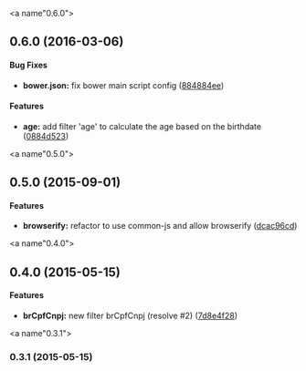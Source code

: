<a name"0.6.0"></a>

## 0.6.0 (2016-03-06)


#### Bug Fixes

* **bower.json:** fix bower main script config ([884884ee](https://github.com/the-darc/angular-br-filters/commit/884884ee))


#### Features

* **age:** add filter 'age' to calculate the age based on the birthdate ([0884d523](https://github.com/the-darc/angular-br-filters/commit/0884d523))


<a name"0.5.0"></a>
## 0.5.0 (2015-09-01)


#### Features

* **browserify:** refactor to use common-js and allow browserify ([dcac96cd](https://github.com/the-darc/angular-br-filters/commit/dcac96cd))


<a name"0.4.0"></a>
## 0.4.0 (2015-05-15)


#### Features

* **brCpfCnpj:** new filter brCpfCnpj (resolve #2) ([7d8e4f28](https://github.com/the-darc/angular-br-filters/commit/7d8e4f28))


<a name"0.3.1"></a>
### 0.3.1 (2015-05-15)
